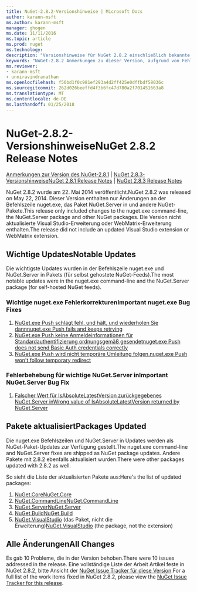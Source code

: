 ```yaml
---
title: NuGet-2.8.2-Versionshinweise | Microsoft Docs
author: karann-msft
ms.author: karann-msft
manager: ghogen
ms.date: 11/11/2016
ms.topic: article
ms.prod: nuget
ms.technology: 
description: "Versionshinweise für NuGet 2.8.2 einschließlich bekannte Probleme, Fehlerbehebungen, Funktionen und Archivierung von dcrs Design."
keywords: "NuGet-2.8.2 Anmerkungen zu dieser Version, aufgrund von Fehlerbehebungen, bekannte Probleme, zusätzliche Funktionen, Archivierung von dcrs Design"
ms.reviewer:
- karann-msft
- unniravindranathan
ms.openlocfilehash: f50bd1f0c981ef293a4d2ff425e0dffbdf58036c
ms.sourcegitcommit: 262d026beeffd4f3b6fc47d780a2f701451663a8
ms.translationtype: MT
ms.contentlocale: de-DE
ms.lasthandoff: 01/25/2018
---
```

# <a name="nuget-282-release-notes"></a><span data-ttu-id="1a4b4-104">NuGet-2.8.2-Versionshinweise</span><span class="sxs-lookup"><span data-stu-id="1a4b4-104">NuGet 2.8.2 Release Notes</span></span>

<span data-ttu-id="1a4b4-105">[Anmerkungen zur Version des NuGet-2.8.1](../release-notes/nuget-2.8.1.md) | [NuGet 2.8.3-Versionshinweise](../release-notes/nuget-2.8.3.md)</span><span class="sxs-lookup"><span data-stu-id="1a4b4-105">[NuGet 2.8.1 Release Notes](../release-notes/nuget-2.8.1.md) | [NuGet 2.8.3 Release Notes](../release-notes/nuget-2.8.3.md)</span></span>

<span data-ttu-id="1a4b4-106">NuGet 2.8.2 wurde am 22. Mai 2014 veröffentlicht.</span><span class="sxs-lookup"><span data-stu-id="1a4b4-106">NuGet 2.8.2 was released on May 22, 2014.</span></span>  <span data-ttu-id="1a4b4-107">Dieser Version enthalten nur Änderungen an der Befehlszeile nuget.exe, das Paket NuGet.Server in und andere NuGet-Pakete.</span><span class="sxs-lookup"><span data-stu-id="1a4b4-107">This release only included changes to the nuget.exe command-line, the NuGet.Server package and other NuGet packages.</span></span>  <span data-ttu-id="1a4b4-108">Die Version nicht aktualisierte Visual Studio-Erweiterung oder WebMatrix-Erweiterung enthalten.</span><span class="sxs-lookup"><span data-stu-id="1a4b4-108">The release did not include an updated Visual Studio extension or WebMatrix extension.</span></span>

## <a name="notable-updates"></a><span data-ttu-id="1a4b4-109">Wichtige Updates</span><span class="sxs-lookup"><span data-stu-id="1a4b4-109">Notable Updates</span></span>

<span data-ttu-id="1a4b4-110">Die wichtigste Updates wurden in der Befehlszeile nuget.exe und NuGet.Server in Pakets (für selbst gehostete NuGet-Feeds).</span><span class="sxs-lookup"><span data-stu-id="1a4b4-110">The most notable updates were in the nuget.exe command-line and the NuGet.Server package (for self-hosted NuGet feeds).</span></span>

### <a name="important-nugetexe-bug-fixes"></a><span data-ttu-id="1a4b4-111">Wichtige nuget.exe Fehlerkorrekturen</span><span class="sxs-lookup"><span data-stu-id="1a4b4-111">Important nuget.exe Bug Fixes</span></span>

1. [<span data-ttu-id="1a4b4-112">NuGet.exe Push schlägt fehl, und hält, und wiederholen Sie dann</span><span class="sxs-lookup"><span data-stu-id="1a4b4-112">nuget.exe Push fails and keeps retrying</span></span>](https://nuget.codeplex.com/workitem/4000)
1. [<span data-ttu-id="1a4b4-113">NuGet.exe Push keine Anmeldeinformationen für Standardauthentifizierung ordnungsgemäß gesendet</span><span class="sxs-lookup"><span data-stu-id="1a4b4-113">nuget.exe Push does not send Basic Auth credentials correctly</span></span>](https://nuget.codeplex.com/workitem/4109)
1. [<span data-ttu-id="1a4b4-114">NuGet.exe Push wird nicht temporäre Umleitung folgen.</span><span class="sxs-lookup"><span data-stu-id="1a4b4-114">nuget.exe Push won't follow temporary redirect</span></span>](https://nuget.codeplex.com/workitem/4050)

### <a name="important-nugetserver-bug-fix"></a><span data-ttu-id="1a4b4-115">Fehlerbehebung für wichtige NuGet.Server in</span><span class="sxs-lookup"><span data-stu-id="1a4b4-115">Important NuGet.Server Bug Fix</span></span>

1. [<span data-ttu-id="1a4b4-116">Falscher Wert für IsAbsoluteLatestVersion zurückgegebenes NuGet.Server in</span><span class="sxs-lookup"><span data-stu-id="1a4b4-116">Wrong value of IsAbsoluteLatestVersion returned by NuGet.Server</span></span>](https://nuget.codeplex.com/workitem/4147)

## <a name="packages-updated"></a><span data-ttu-id="1a4b4-117">Pakete aktualisiert</span><span class="sxs-lookup"><span data-stu-id="1a4b4-117">Packages Updated</span></span>

<span data-ttu-id="1a4b4-118">Die nuget.exe Befehlszeilen und NuGet.Server in Updates werden als NuGet-Paket-Updates zur Verfügung gestellt.</span><span class="sxs-lookup"><span data-stu-id="1a4b4-118">The nuget.exe command-line and NuGet.Server fixes are shipped as NuGet package updates.</span></span>  <span data-ttu-id="1a4b4-119">Andere Pakete mit 2.8.2 ebenfalls aktualisiert wurden.</span><span class="sxs-lookup"><span data-stu-id="1a4b4-119">There were other packages updated with 2.8.2 as well.</span></span>

<span data-ttu-id="1a4b4-120">So sieht die Liste der aktualisierten Pakete aus:</span><span class="sxs-lookup"><span data-stu-id="1a4b4-120">Here's the list of updated packages:</span></span>

1. [<span data-ttu-id="1a4b4-121">NuGet.Core</span><span class="sxs-lookup"><span data-stu-id="1a4b4-121">NuGet.Core</span></span>](https://www.nuget.org/packages/NuGet.Core/)
1. [<span data-ttu-id="1a4b4-122">NuGet.CommandLine</span><span class="sxs-lookup"><span data-stu-id="1a4b4-122">NuGet.CommandLine</span></span>](https://www.nuget.org/packages/NuGet.CommandLine/)
1. [<span data-ttu-id="1a4b4-123">NuGet.Server</span><span class="sxs-lookup"><span data-stu-id="1a4b4-123">NuGet.Server</span></span>](https://www.nuget.org/packages/NuGet.Server/)
1. [<span data-ttu-id="1a4b4-124">NuGet.Build</span><span class="sxs-lookup"><span data-stu-id="1a4b4-124">NuGet.Build</span></span>](https://www.nuget.org/packages/NuGet.Build/)
1. <span data-ttu-id="1a4b4-125">[NuGet.VisualStudio](https://www.nuget.org/packages/NuGet.VisualStudio/) (das Paket, nicht die Erweiterung)</span><span class="sxs-lookup"><span data-stu-id="1a4b4-125">[NuGet.VisualStudio](https://www.nuget.org/packages/NuGet.VisualStudio/) (the package, not the extension)</span></span>

## <a name="all-changes"></a><span data-ttu-id="1a4b4-126">Alle Änderungen</span><span class="sxs-lookup"><span data-stu-id="1a4b4-126">All Changes</span></span>
<span data-ttu-id="1a4b4-127">Es gab 10 Probleme, die in der Version behoben.</span><span class="sxs-lookup"><span data-stu-id="1a4b4-127">There were 10 issues addressed in the release.</span></span> <span data-ttu-id="1a4b4-128">Eine vollständige Liste der Arbeit Artikel feste in NuGet 2.8.2, bitte Ansicht der [NuGet Issue Tracker für diese Version](https://nuget.codeplex.com/workitem/list/advanced?keyword=&status=All&type=All&priority=All&release=NuGet%202.8.2&assignedTo=All&component=All&sortField=LastUpdatedDate&sortDirection=Descending&page=0&reasonClosed=All).</span><span class="sxs-lookup"><span data-stu-id="1a4b4-128">For a full list of the work items fixed in NuGet 2.8.2, please view the [NuGet Issue Tracker for this release](https://nuget.codeplex.com/workitem/list/advanced?keyword=&status=All&type=All&priority=All&release=NuGet%202.8.2&assignedTo=All&component=All&sortField=LastUpdatedDate&sortDirection=Descending&page=0&reasonClosed=All).</span></span>
